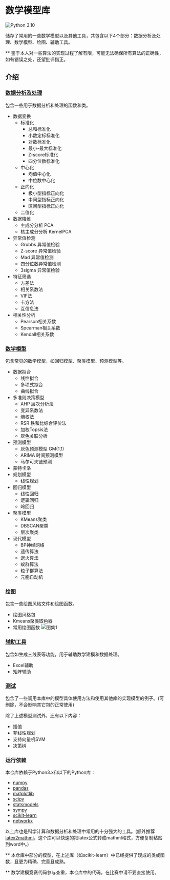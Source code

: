 # 数学模型库
![Python 3.10](https://img.shields.io/badge/Python-3.10-blue.svg)

储存了常用的一些数学模型以及其他工具，共包含以下4个部分：数据分析及处理、数学模型、绘图、辅助工具。

** 鉴于本人对一些算法的实现过程了解有限，可能无法确保所有算法的正确性，如有错误之处，还望批评指正。

## 介绍


### [数据分析及处理](DataProcess)
包含一些用于数据分析和处理的函数和类。
* 数据变换
  * 标准化
    * 总和标准化
    * 小数定标标准化
    * 对数标准化
    * 最小-最大标准化
    * Z-score标准化
    * 四分位数标准化
  * 中心化
    * 均值中心化
    * 中位数中心化
  * 正向化
    * 极小型指标正向化
    * 中间型指标正向化
    * 区间型指标正向化
  * 二值化
* 数据降维
  * 主成分分析 PCA 
  * 核主成分分析 KernelPCA 
* 异常值检测
  * Grubbs 异常值检验 
  * Z-score 异常值检验 
  * Mad 异常值检测 
  * 四分位数异常值检测 
  * 3sigma 异常值检验 
* 特征筛选
  * 方差法 
  * 相关系数法 
  * VIF法 
  * 卡方法 
  * 互信息法
* 相关性分析
  * Pearson相关系数 
  * Spearman相关系数 
  * Kendall相关系数
  
### [数学模型](Models)
包含常见的数学模型，如回归模型、聚类模型、预测模型等。
* 数据拟合
  * 线性拟合
  * 多项式拟合
  * 曲线拟合
* 多准则决策模型
  * AHP 层次分析法
  * 变异系数法
  * 熵权法
  * RSR 秩和比综合评价法
  * 加权Topsis法
  * 灰色关联分析
* 预测模型
  * 灰色预测模型 GM(1,1)
  * ARIMA 时间预测模型
  * 马尔可夫链预测
* 蒙特卡洛
* 规划模型
  * 线性规划
* 回归模型
  * 线性回归
  * 逻辑回归
  * 岭回归
* 聚类模型
  * KMeans聚类
  * DBSCAN聚类
  * 层次聚类
* 现代模型
  * BP神经网络
  * 遗传算法
  * 退火算法
  * 蚁群算法
  * 粒子群算法
  * 元胞自动机

### [绘图](Plot)
包含一些绘图风格文件和绘图函数。
* 绘图风格包
* Kmeans聚类取色器
* 常用绘图函数
![图集1](https://github.com/Bomb-Cat/MathModels/assets/128875843/edeab394-786f-409a-8ff3-5e55ed945950)

### [辅助工具](Tools)
包含如生成三线表等功能，用于辅助数学建模和数据处理。
* Excel辅助
* 矩阵辅助

### [测试](Test)
包含了一些调用本库中的模型具体使用方法和使用其他库的实现模型的例子。(可删除，不会影响其它包的正常使用)

除了上述模型测试外，还有以下内容：
* 插值
* 非线性规划
* 支持向量机SVM
* 决策树

### 运行依赖
本仓库依赖于Python3.x和以下的Python库：

* [numpy](https://github.com/numpy/numpy)
* [pandas](https://github.com/pandas-dev/pandas)
* [matplotlib](https://github.com/matplotlib/matplotlib)
* [scipy](https://github.com/scipy/scipy)
* [statsmodels](https://github.com/statsmodels/statsmodels)
* [sympy](https://github.com/sympy/sympy)
* [scikit-learn](https://github.com/scikit-learn/scikit-learn)
* [networkx](https://github.com/networkx/networkx)

以上库也是科学计算和数据分析和处理中常用的十分强大的工具。(额外推荐 [latex2mathml](https://github.com/roniemartinez/latex2mathml)，这个库可以快速的把latex公式转成mathml格式，方便复制粘贴到word中。)


** 本仓库中部分的模型，在上述库（如scikit-learn）中已经提供了现成的类或函数，且更为精确、完善且成熟。

** 数学建模竞赛代码参与查重，本仓库中的代码，在比赛中请不要直接使用。
